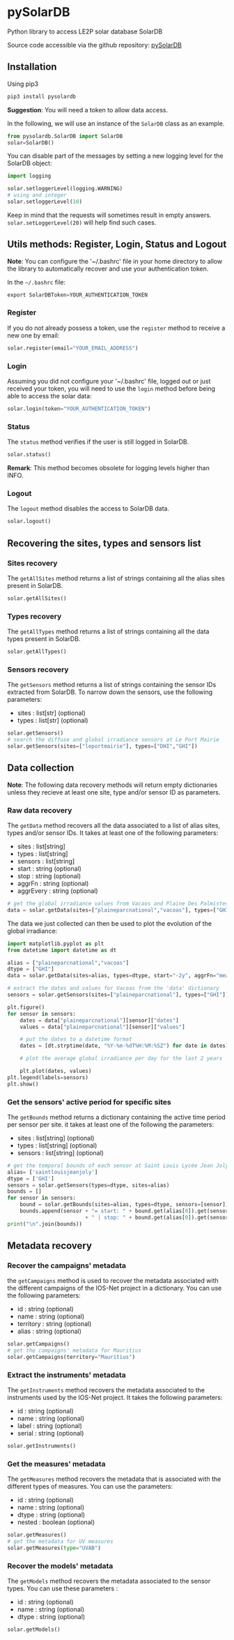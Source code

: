 # pySolarDB

Python library to access LE2P solar database SolarDB

Source code accessible via the github repository: [pySolarDB](https://github.com/LE2P/pySolarDB)

## Installation

Using pip3

```python
pip3 install pysolardb
```

__Suggestion__: You will need a token to allow data access.

In the following, we  will use an instance of the `SolarDB` class as an example.

```python
from pysolardb.SolarDB import SolarDB
solar=SolarDB()
```

You can disable part of the messages by setting a new logging level for the SolarDB object:

```python
import logging

solar.setloggerLevel(logging.WARNING)
# using and integer
solar.setloggerLevel(10)
```

Keep in mind that the requests will sometimes result in empty answers. `solar.setLoggerLevel(20)` will help find such cases.

## Utils methods: Register, Login, Status and Logout

__Note__: You can configure the '~/.bashrc' file in your home directory to allow the library to automatically recover and use your authentication token.

In the `~/.bashrc` file:

```python
export SolarDBToken=YOUR_AUTHENTICATION_TOKEN
```

### Register

If you do not already possess a token, use the `register` method to receive a new one by email:

```python
solar.register(email="YOUR_EMAIL_ADDRESS")
```

### Login

Assuming you did not configure your '~/.bashrc' file, logged out or just received your token, you will need to use the `login` method before being able to access the solar data:

```python
solar.login(token="YOUR_AUTHENTICATION_TOKEN")
```

### Status

The `status` method verifies if the user is still logged in SolarDB.

```python
solar.status()
```
 __Remark__: This method becomes obsolete for logging levels higher than INFO.

### Logout

The `logout` method disables the access to SolarDB data.

```python
solar.logout()
```

## Recovering the sites, types and sensors list

### Sites recovery

The `getAllSites` method returns a list of strings containing all the alias sites present in SolarDB.

```python
solar.getAllSites()
```

### Types recovery

The `getAllTypes` method returns a list of strings containing all the data types present in SolarDB.

```python
solar.getAllTypes()
```

### Sensors recovery

The `getSensors` method returns a list of strings containing the sensor IDs extracted from SolarDB. To narrow down the sensors, use the following parameters:
- sites : list[str] (optional)
- types : list[str] (optional)

```python
solar.getSensors()
# search the diffuse and global irradiance sensors at Le Port Mairie
solar.getSensors(sites=["leportmairie"], types=["DHI","GHI"])
```

## Data collection

__Note__: The following data recovery methods will return empty dictionaries unless they recieve at least one site, type and/or sensor ID as parameters.

### Raw data recovery

The `getData` method recovers all the data associated to a list of alias sites, types and/or sensor IDs. It takes at least one of the following parameters:
- sites : list[string]
- types : list[string]
- sensors : list[string]
- start : string (optional)
- stop : string (optional)
- aggrFn : string (optional)
- aggrEvery : string (optional)

```python
# get the global irradiance values from Vacaos and Plaine Des Palmistes Parc National taking the average value for each day over the last 2 months
data = solar.getData(sites=["plaineparcnational","vacoas"], types=["GHI"], start="-2y", aggrFn="mean", aggrEvery="1w")
```

The data we just collected can then be used to plot the evolution of the global irradiance:

```python
import matplotlib.pyplot as plt
from datetime import datetime as dt

alias = ["plaineparcnational","vacoas"]
dtype = ["GHI"]
data = solar.getData(sites=alias, types=dtype, start="-2y", aggrFn="mean", aggrEvery="1d")

# extract the dates and values for Vacoas from the 'data' dictionary
sensors = solar.getSensors(sites=["plaineparcnational"], types=["GHI"])

plt.figure()
for sensor in sensors:
    dates = data["plaineparcnational"][sensor]["dates"]
    values = data["plaineparcnational"][sensor]["values"]

    # put the dates to a datetime format
    dates = [dt.strptime(date, "%Y-%m-%dT%H:%M:%SZ") for date in dates]

    # plot the average global irradiance per day for the last 2 years

    plt.plot(dates, values)
plt.legend(labels=sensors)
plt.show()
```

### Get the sensors' active period for specific sites

The `getBounds` method returns a dictionary containing the active time period per sensor per site. it takes at least one of the following the parameters:
- sites : list[string] (optional)
- types : list[string] (optional)
- sensors : list[string] (optional)

```python
# get the temporal bounds of each sensor at Saint Louis Lycée Jean Joly
alias= ['saintlouisjeanjoly']
dtype = ['GHI']
sensors = solar.getSensors(types=dtype, sites=alias)
bounds = []
for sensor in sensors:
    bound = solar.getBounds(sites=alias, types=dtype, sensors=[sensor])
    bounds.append(sensor + "= start: " + bound.get(alias[0]).get(sensor).get("start") \
                         + " | stop: " + bound.get(alias[0]).get(sensor).get("stop"))
print("\n".join(bounds))
```

## Metadata recovery

### Recover the campaigns' metadata

the `getCampaigns` method is used to recover the metadata associated with the different campaigns of the IOS-Net project in a dictionary. You can use the following parameters:
- id : string (optional)
- name : string (optional)
- territory : string (optional)
- alias : string (optional)

```python
solar.getCampaigns()
# get the campaigns' metadata for Mauritius
solar.getCampaigns(territory="Mauritius")
```

### Extract the instruments' metadata

The `getInstruments` method recovers the metadata associated to the instruments used by the IOS-Net project. It takes the following parameters:
- id : string (optional)
- name : string (optional)
- label : string (optional)
- serial : string (optional)

```python
solar.getInstruments()
```

### Get the measures' metadata

The `getMeasures` method recovers the metadata that is associated with the different types of measures. You can use the parameters:
- id : string (optional)
- name : string (optional)
- dtype : string (optional)
- nested : boolean (optional)

```python
solar.getMeasures()
# get the metadata for UV measures
solar.getMeasures(type="UVAB")
```

### Recover the models' metadata

The `getModels` method recovers the metadata associated to the sensor types. You can use these parameters :
- id : string (optional)
- name : string (optional)
- dtype : string (optional)

```python
solar.getModels()
```
